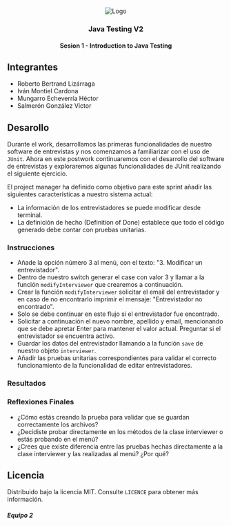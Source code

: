 <!-- PROJECT LOGO -->
<br />
<p align="center">
  <a>
    <img src="https://upload.wikimedia.org/wikipedia/commons/4/43/Cognizant_logo_2022.svg" alt="Logo">
  </a>

<h3 align="center">Java Testing V2</h3>
<h4 align="center">Sesion 1 - Introduction to Java Testing</h4>

## Integrantes

* Roberto Bertrand Lizárraga
* Iván Montiel Cardona
* Mungarro Echeverría Héctor
* Salmerón González Victor

## Desarollo
Durante el work, desarrollamos las primeras funcionalidades de nuestro software de entrevistas y nos comenzamos a familiarizar con el uso de `JUnit`. Ahora en este postwork continuaremos con el desarrollo del software de entrevistas y exploraremos algunas funcionalidades de JUnit realizando el siguiente ejercicio.

El project manager ha definido como objetivo para este sprint añadir las siguientes características a nuestro sistema actual:

* La información de los entrevistadores se puede modificar desde terminal.
* La definición de hecho (Definition of Done) establece que todo el código generado debe contar con pruebas unitarias.

### Instrucciones

* Añade la opción número 3 al menú, con el texto: "3. Modificar un entrevistador".
* Dentro de nuestro switch generar el case con valor 3 y llamar a la función `modifyInterviewer` que crearemos a continuación.
* Crear la función `modifyInterviewer` solicitar el email del entrevistador y en caso de no encontrarlo imprimir el mensaje: "Entrevistador no encontrado".
* Solo se debe continuar en este flujo si el entrevistador fue encontrado.
* Solicitar a continuación el nuevo nombre, apellido y email, mencionando que se debe apretar Enter para mantener el valor actual. Preguntar si el entrevistador se encuentra activo.
* Guardar los datos del entrevistador llamando a la función `save` de nuestro objeto `interviewer`.
* Añadir las pruebas unitarias correspondientes para validar el correcto funcionamiento de la funcionalidad de editar entrevistadores.

### Resultados

### Reflexiones Finales

* ¿Cómo estás creando la prueba para validar que se guardan correctamente los archivos?
* ¿Decidiste probar directamente en los métodos de la clase interviewer o estás probando en el menú?
* ¿Crees que existe diferencia entre las pruebas hechas directamente a la clase interviewer y las realizadas al menú? ¿Por qué?

## Licencia
Distribuido bajo la licencia MIT. Consulte `LICENCE` para obtener más información.

##### Equipo 2
